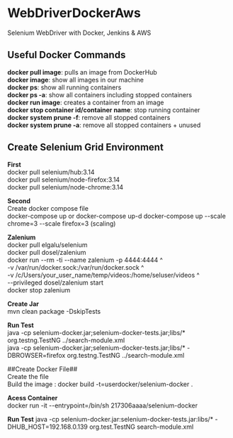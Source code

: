 # WebDriverDockerAws
Selenium WebDriver with Docker, Jenkins &amp; AWS

## Useful Docker Commands
**docker pull image**: pulls an image from DockerHub  
**docker image**: show all images in our machine  
**docker ps**: show all running containers  
**docker ps -a**: show all containers including stopped containers  
**docker run image**: creates a container from an image  
**docker stop container id/container name**: stop running container  
**docker system prune -f**: remove all stopped containers  
**docker system prune -a**: remove all stopped containers + unused  

## Create Selenium Grid Environment

**First**  
docker pull selenium/hub:3.14  
docker pull selenium/node-firefox:3.14  
docker pull selenium/node-chrome:3.14  

**Second**   
Create docker compose file  
docker-compose up or docker-compose up-d
docker-compose up --scale chrome=3 --scale firefox=3 (scaling)  

**Zalenium**  
docker pull elgalu/selenium  
docker pull dosel/zalenium  
 docker run --rm -ti --name zalenium -p 4444:4444 ^  
      -v /var/run/docker.sock:/var/run/docker.sock ^  
      -v /c/Users/your_user_name/temp/videos:/home/seluser/videos ^  
      --privileged dosel/zalenium start     
docker stop zalenium

**Create Jar**  
mvn clean package -DskipTests  

**Run Test**  
java -cp selenium-docker.jar;selenium-docker-tests.jar;libs/* org.testng.TestNG ../search-module.xml  
java -cp selenium-docker.jar;selenium-docker-tests.jar;libs/* -DBROWSER=firefox org.testng.TestNG ../search-module.xml

##Create Docker File##  
Create the file  
Build the image : docker build -t=userdocker/selenium-docker .  

**Acess Container**   
docker run -it --entrypoint=/bin/sh 217306aaaa/selenium-docker

**Run Test**
java -cp selenium-docker.jar:selenium-docker-tests.jar:libs/* -DHUB_HOST=192.168.0.139 org.test.TestNG search-module.xml






